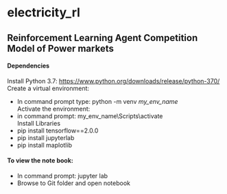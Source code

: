 # electricity_rl
## Reinforcement Learning Agent Competition Model of Power markets

#### Dependencies

Install Python 3.7: https://www.python.org/downloads/release/python-370/
<br> Create a virtual environment:
- In command prompt type: python -m venv *my_env_name*
<br> Activate the environment: 
- in command prompt: my_env_name\Scripts\activate
<br> Install Libraries
- pip install tensorflow==2.0.0
- pip install jupyterlab
- pip install maplotlib

#### To view the note book:
- In command prompt: jupyter lab
- Browse to Git folder and open notebook



